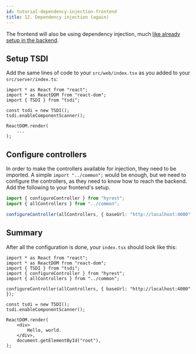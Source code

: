 ```yaml
---
id: tutorial-dependency-injection-frontend
title: 12. Dependency injection (again)
---
```


The frontend will also be using dependency injection, much [like already setup in the backend](tutorial-dependency-injection).

## Setup TSDI

Add the same lines of code to your `src/web/index.tsx` as you added to your `src/server/index.ts`:

```tsx
import * as React from "react";
import * as ReactDOM from "react-dom";
import { TSDI } from "tsdi";

const tsdi = new TSDI();
tsdi.enableComponentScanner();

ReactDOM.render(
    ...
);
```

## Configure controllers

In order to make the controllers available for injection, they need to be imported.
A simple `import "../common";` would be enough, but we need to configure the controllers, as they need to know how to reach the backend.
Add the following to your frontend's setup.

```typescript
import { configureController } from "hyrest";
import { allControllers } from "../common";

configureController(allControllers, { baseUrl: "http://localhost:4000" });
```

## Summary

After all the configuration is done, your `index.tsx` should look like this:

```tsx
import * as React from "react";
import * as ReactDOM from "react-dom";
import { TSDI } from "tsdi";
import { configureController } from "hyrest";
import { allControllers } from "../common";

configureController(allControllers, { baseUrl: "http://localhost:4000" });

const tsdi = new TSDI();
tsdi.enableComponentScanner();

ReactDOM.render(
    <div>
        Hello, world.
    </div>,
    document.getElementById("root"),
);
```
